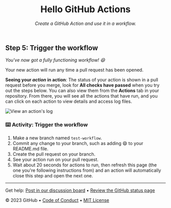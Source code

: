 <header>

<!--
  <<< Author notes: Course header >>>
  Include a 1280x640 image, course title in sentence case, and a concise description in emphasis.
  In your repository settings: enable template repository, add your 1280x640 social image, auto delete head branches.
  Add your open source license, GitHub uses MIT license.
-->

# Hello GitHub Actions

_Create a GitHub Action and use it in a workflow._

</header>

<!--
  <<< Author notes: Step 5 >>>
  Start this step by acknowledging the previous step.
  Define terms and link to docs.github.com.
-->

## Step 5: Trigger the workflow

_You've now got a fully functioning workflow! :smile:_

Your new action will run any time a pull request has been opened.

**Seeing your _action_ in action**: The status of your action is shown in a pull request before you merge, look for **All checks have passed** when you try out the steps below. You can also view them from the **Actions** tab in your repository. From there, you will see all the actions that have run, and you can click on each action to view details and access log files.

![View an action's log](https://user-images.githubusercontent.com/16547949/62388049-4e64e600-b52a-11e9-8bf5-db0c5452360f.png)

### :keyboard: Activity: Trigger the workflow

1. Make a new branch named `test-workflow`.
1. Commit any change to your branch, such as adding 😄 to your README.md file.
1. Create the pull request on your branch.
1. See your action run on your pull request.
1. Wait about 20 seconds for actions to run, then refresh this page (the one you're following instructions from) and an action will automatically close this step and open the next one.

<footer>

<!--
  <<< Author notes: Footer >>>
  Add a link to get support, GitHub status page, code of conduct, license link.
-->

---

Get help: [Post in our discussion board](https://github.com/orgs/skills/discussions/categories/hello-github-actions) &bull; [Review the GitHub status page](https://www.githubstatus.com/)

&copy; 2023 GitHub &bull; [Code of Conduct](https://www.contributor-covenant.org/version/2/1/code_of_conduct/code_of_conduct.md) &bull; [MIT License](https://gh.io/mit)

</footer>
